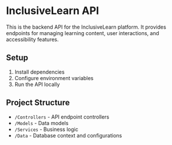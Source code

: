 # InclusiveLearn API

This is the backend API for the InclusiveLearn platform. It provides endpoints for managing learning content, user interactions, and accessibility features.

## Setup

1. Install dependencies
2. Configure environment variables
3. Run the API locally

## Project Structure

- `/Controllers` - API endpoint controllers
- `/Models` - Data models
- `/Services` - Business logic
- `/Data` - Database context and configurations
